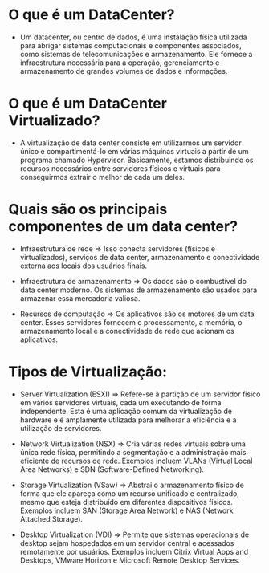 # O que é um DataCenter?

- Um datacenter, ou centro de dados, é uma instalação física utilizada para abrigar sistemas
computacionais e componentes associados, como sistemas de telecomunicações e armazenamento. Ele
fornece a infraestrutura necessária para a operação, gerenciamento e armazenamento de grandes volumes de dados e informações.

# O que é um DataCenter Virtualizado?

- A virtualização de data center consiste em utilizarmos um servidor único e compartimentá-lo em várias máquinas virtuais
a partir de um programa chamado Hypervisor. Basicamente, estamos distribuindo os recursos necessários entre servidores
físicos e virtuais para conseguirmos extrair o melhor de cada um deles.

# Quais são os principais componentes de um data center?

- Infraestrutura de rede => Isso conecta servidores (físicos e virtualizados), serviços de data center,
armazenamento e conectividade externa aos locais dos usuários finais.

- Infraestrutura de armazenamento => Os dados são o combustível do data center moderno. Os sistemas de
armazenamento são usados para armazenar essa mercadoria valiosa.

- Recursos de computação => Os aplicativos são os motores de um data center. Esses servidores fornecem o 
processamento, a memória, o armazenamento local e a conectividade de rede que acionam os aplicativos.

# Tipos de Virtualização:

- Server Virtualization (ESXI) => Refere-se à partição de um servidor físico em vários servidores virtuais,
cada um executando de forma independente. Esta é uma aplicação comum da virtualização de hardware e é
amplamente utilizada para melhorar a eficiência e a utilização de servidores.

- Network Virtualization (NSX) => Cria várias redes virtuais sobre uma única rede física, permitindo a
segmentação e a administração mais eficiente de recursos de rede. Exemplos incluem VLANs (Virtual Local
Area Networks) e SDN (Software-Defined Networking).

- Storage Virtualization (VSaw) => Abstrai o armazenamento físico de forma que ele apareça como um recurso
unificado e centralizado, mesmo que esteja distribuído em diferentes dispositivos físicos. Exemplos
incluem SAN (Storage Area Network) e NAS (Network Attached Storage).

- Desktop Virtualization (VDI) => Permite que sistemas operacionais de desktop sejam hospedados em um servidor
central e acessados remotamente por usuários. Exemplos incluem Citrix Virtual Apps and Desktops, VMware Horizon
e Microsoft Remote Desktop Services.
